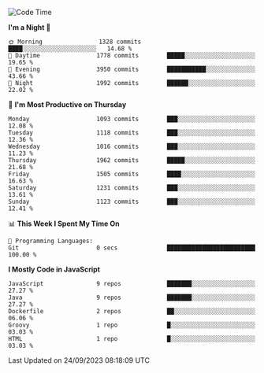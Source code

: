 <!--START_SECTION:waka-->
![Code Time](http://img.shields.io/badge/Code%20Time-1%2C311%20hrs%2031%20mins-blue)

**I'm a Night 🦉** 

```text
🌞 Morning                1328 commits        ████░░░░░░░░░░░░░░░░░░░░░   14.68 % 
🌆 Daytime                1778 commits        █████░░░░░░░░░░░░░░░░░░░░   19.65 % 
🌃 Evening                3950 commits        ███████████░░░░░░░░░░░░░░   43.66 % 
🌙 Night                  1992 commits        ██████░░░░░░░░░░░░░░░░░░░   22.02 % 
```
📅 **I'm Most Productive on Thursday** 

```text
Monday                   1093 commits        ███░░░░░░░░░░░░░░░░░░░░░░   12.08 % 
Tuesday                  1118 commits        ███░░░░░░░░░░░░░░░░░░░░░░   12.36 % 
Wednesday                1016 commits        ███░░░░░░░░░░░░░░░░░░░░░░   11.23 % 
Thursday                 1962 commits        █████░░░░░░░░░░░░░░░░░░░░   21.68 % 
Friday                   1505 commits        ████░░░░░░░░░░░░░░░░░░░░░   16.63 % 
Saturday                 1231 commits        ███░░░░░░░░░░░░░░░░░░░░░░   13.61 % 
Sunday                   1123 commits        ███░░░░░░░░░░░░░░░░░░░░░░   12.41 % 
```


📊 **This Week I Spent My Time On** 

```text
💬 Programming Languages: 
Git                      0 secs              █████████████████████████   100.00 % 
```

**I Mostly Code in JavaScript** 

```text
JavaScript               9 repos             ███████░░░░░░░░░░░░░░░░░░   27.27 % 
Java                     9 repos             ███████░░░░░░░░░░░░░░░░░░   27.27 % 
Dockerfile               2 repos             ██░░░░░░░░░░░░░░░░░░░░░░░   06.06 % 
Groovy                   1 repo              █░░░░░░░░░░░░░░░░░░░░░░░░   03.03 % 
HTML                     1 repo              █░░░░░░░░░░░░░░░░░░░░░░░░   03.03 % 
```




 Last Updated on 24/09/2023 08:18:09 UTC
<!--END_SECTION:waka-->
